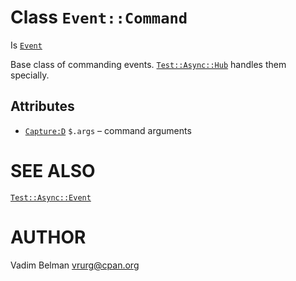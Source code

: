 Class `Event::Command`
======================

Is [`Event`](https://github.com/vrurg/raku-Test-Async/blob/v0.1.1/docs/md/Test/Async/Event.md)

Base class of commanding events. [`Test::Async::Hub`](https://github.com/vrurg/raku-Test-Async/blob/v0.1.1/docs/md/Test/Async/Hub.md) handles them specially.

Attributes
----------

  * [`Capture:D`](https://docs.raku.org/type/Capture) `$.args` – command arguments

SEE ALSO
========

[`Test::Async::Event`](https://github.com/vrurg/raku-Test-Async/blob/v0.1.1/docs/md/Test/Async/Event.md)

AUTHOR
======

Vadim Belman <vrurg@cpan.org>

